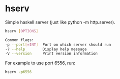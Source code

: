 hserv
=====

Simple haskell server (just like python -m http.server).

```sh
hserv [OPTIONS]

Common flags:
-p --port[=INT]  Port on which server should run
-? --help        Display help message
-V --version     Print version information
```
For example to use port 6556, run:

```sh
hserv -p6556
```
